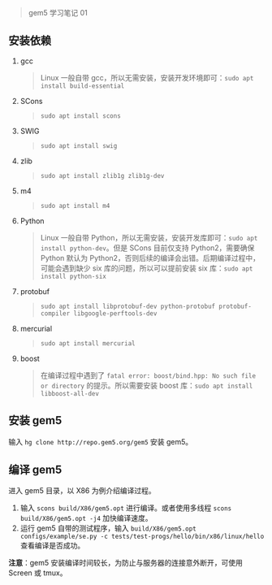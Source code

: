 > gem5 学习笔记 01

## 安装依赖

1. gcc
    > Linux 一般自带 gcc，所以无需安装，安装开发环境即可：`sudo apt install build-essential`

2. SCons
    > `sudo apt install scons`

3. SWIG 
    > `sudo apt install swig`

4. zlib
    > `sudo apt install zlib1g zlib1g-dev`

5. m4
    > `sudo apt install m4`

6. Python
    > Linux 一般自带 Python，所以无需安装，安装开发库即可：`sudo apt install python-dev`。但是 SCons 目前仅支持 Python2，需要确保 Python 默认为 Python2，否则后续的编译会出错。后期编译过程中，可能会遇到缺少 six 库的问题，所以可以提前安装 six 库：`sudo apt install python-six`

7. protobuf
    > `sudo apt install libprotobuf-dev python-protobuf protobuf-compiler libgoogle-perftools-dev`

8. mercurial
    > `sudo apt install mercurial`

9. boost
    > 在编译过程中遇到了 `fatal error: boost/bind.hpp: No such file or directory` 的提示。所以需要安装 boost 库：`sudo apt install libboost-all-dev`

## 安装 gem5

输入 `hg clone http://repo.gem5.org/gem5` 安装 gem5。

## 编译 gem5

进入 gem5 目录，以 X86 为例介绍编译过程。

1. 输入 `scons build/X86/gem5.opt` 进行编译。或者使用多线程 `scons build/X86/gem5.opt -j4` 加快编译速度。
2. 运行 gem5 自带的测试程序，输入 `build/X86/gem5.opt configs/example/se.py -c tests/test-progs/hello/bin/x86/linux/hello` 查看编译是否成功。

**注意**：gem5 安装编译时间较长，为防止与服务器的连接意外断开，可使用 Screen 或 tmux。
